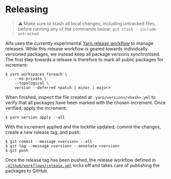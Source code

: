 # Releasing

> :warning: Make sure to stash all local changes, including untracked files, before running any of the commands below: `git stash --include-untracked`

Alfa uses the currently experimental [Yarn release workflow](https://yarnpkg.com/features/release-workflow) to manage releases. While this release workflow is geared towards individually versioned packages, we instead keep all package versions synchronised. The first step towards a release is therefore to mark all public packages for increment:

```console
$ yarn workspaces foreach \
    --no-private \
    --topological \
    version --deferred <patch | minor | major>
```

When finished, inspect the file created at `.yarn/versions/<hash>.yml` to verify that all packages have been marked with the chosen increment. Once verified, apply the increment:

```console
$ yarn version apply --all
```

With the increment applied and the lockfile updated, commit the changes, create a new release tag, and push:

```console
$ git commit --message <version> --all
$ git tag --message <version> --annotate <version>
$ git push
```

Once the release tag has been pushed, the release workflow defined in [`.github/workflows/release.yml`](../.github/workflows/release.yml) kicks off and takes care of publishing the packages to GitHub.
